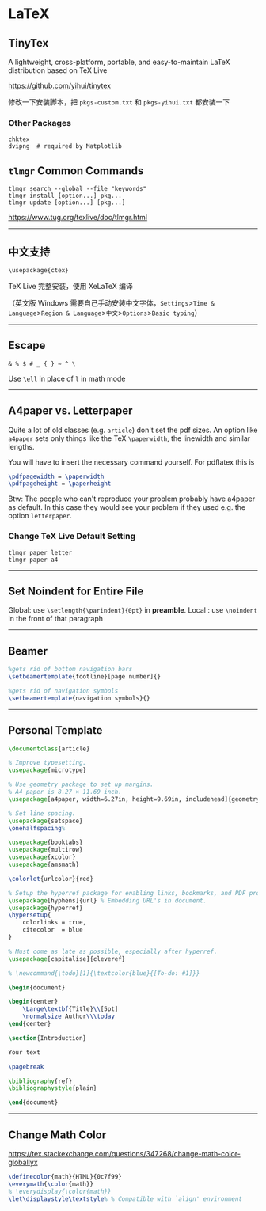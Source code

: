 # LaTeX

## TinyTex

A lightweight, cross-platform, portable, and easy-to-maintain LaTeX distribution based on TeX Live

<https://github.com/yihui/tinytex>

修改一下安装脚本，把 `pkgs-custom.txt` 和 `pkgs-yihui.txt` 都安装一下

### Other Packages

```
chktex
dvipng  # required by Matplotlib
```

## `tlmgr` Common Commands

```
tlmgr search --global --file "keywords"
tlmgr install [option...] pkg...
tlmgr update [option...] [pkg...]
```

<https://www.tug.org/texlive/doc/tlmgr.html>

---

## 中文支持

`\usepackage{ctex}`

TeX Live 完整安装，使用 XeLaTeX 编译

（英文版 Windows 需要自己手动安装中文字体，`Settings`>`Time & Language`>`Region & Language`>`中文`>`Options`>`Basic typing`）

---

## Escape

`& % $ # _ { } ~ ^ \`

Use `\ell` in place of `l` in math mode

---

## A4paper vs. Letterpaper

Quite a lot of old classes (e.g. `article`) don't set the pdf sizes. An option like `a4paper` sets only things like the TeX `\paperwidth`, the linewidth and similar lengths.

You will have to insert the necessary command yourself. For pdflatex this is

```latex
\pdfpagewidth = \paperwidth
\pdfpageheight = \paperheight
```

Btw: The people who can't reproduce your problem probably have a4paper as default. In this case they would see your problem if they used e.g. the option `letterpaper`.

### Change TeX Live Default Setting

```
tlmgr paper letter
tlmgr paper a4
```

---

## Set Noindent for Entire File

Global: use `\setlength{\parindent}{0pt}` in **preamble**.
Local : use `\noindent` in the front of that paragraph

---

## Beamer

```latex
%gets rid of bottom navigation bars
\setbeamertemplate{footline}[page number]{}

%gets rid of navigation symbols
\setbeamertemplate{navigation symbols}{}
```

---

## Personal Template

```latex
\documentclass{article}

% Improve typesetting.
\usepackage{microtype}

% Use geometry package to set up margins.
% A4 paper is 8.27 × 11.69 inch.
\usepackage[a4paper, width=6.27in, height=9.69in, includehead]{geometry}

% Set line spacing.
\usepackage{setspace}
\onehalfspacing%

\usepackage{booktabs}
\usepackage{multirow}
\usepackage{xcolor}
\usepackage{amsmath}

\colorlet{urlcolor}{red}

% Setup the hyperref package for enabling links, bookmarks, and PDF properties.
\usepackage[hyphens]{url} % Embedding URL's in document.
\usepackage{hyperref}
\hypersetup{
    colorlinks = true,
    citecolor  = blue
}

% Must come as late as possible, especially after hyperref.
\usepackage[capitalise]{cleveref}

% \newcommand{\todo}[1]{\textcolor{blue}{[To-do: #1]}}

\begin{document}

\begin{center}
	\Large\textbf{Title}\\[5pt]
	\normalsize Author\\\today
\end{center}

\section{Introduction}

Your text

\pagebreak

\bibliography{ref}
\bibliographystyle{plain}

\end{document}
```

---

## Change Math Color

<https://tex.stackexchange.com/questions/347268/change-math-color-globallyx>

```latex
\definecolor{math}{HTML}{0c7f99}
\everymath{\color{math}}
% \everydisplay{\color{math}}
\let\displaystyle\textstyle% % Compatible with `align' environment
```
